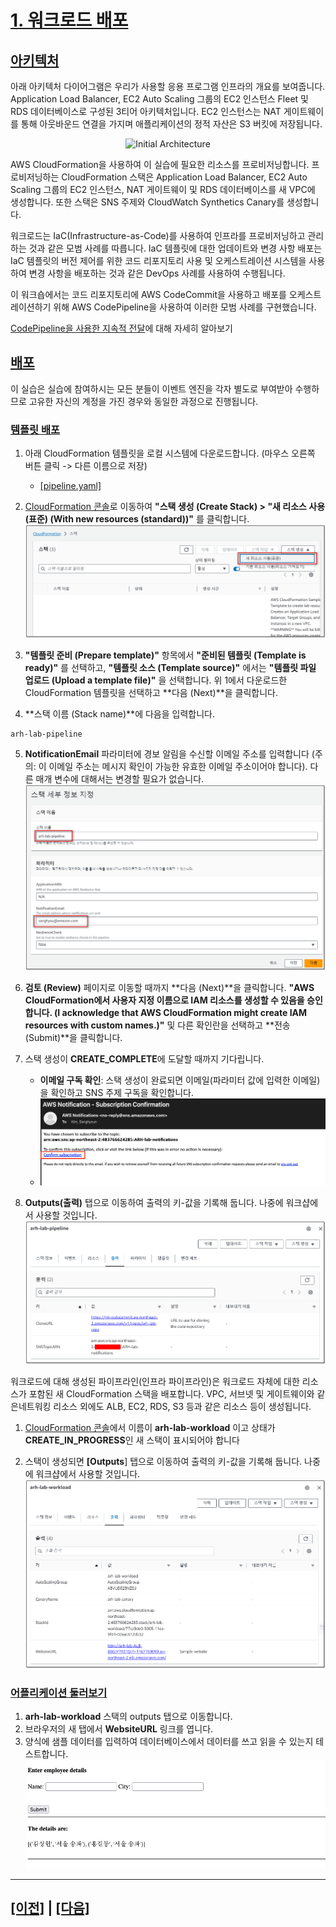 # [1. 워크로드 배포]()

## [아키텍처]()

아래 아키텍처 다이어그램은 우리가 사용할 응용 프로그램 인프라의 개요를 보여줍니다. Application Load Balancer, EC2 Auto Scaling 그룹의 EC2 인스턴스 Fleet 및 RDS 데이터베이스로 구성된 3티어 아키텍처입니다. EC2
인스턴스는 NAT 게이트웨이를 통해 아웃바운드 연결을 가지며 애플리케이션의
정적 자산은 S3 버킷에 저장됩니다.

<p align="center"><img src="../images/lab1/Architecture-initial.png" alt="Initial Architecture"/></p>

AWS CloudFormation을 사용하여 이 실습에 필요한 리소스를 프로비저닝합니다.
프로비저닝하는 CloudFormation 스택은 Application Load Balancer, EC2 Auto Scaling 그룹의 EC2 인스턴스, NAT 게이트웨이 및 RDS 데이터베이스를 새 VPC에 생성합니다. 또한 스택은 SNS 주제와 CloudWatch Synthetics Canary를 생성합니다.

워크로드는 IaC(Infrastructure-as-Code)를 사용하여 인프라를 프로비저닝하고 관리하는 것과 같은 모범 사례를 따릅니다. IaC 템플릿에 대한 업데이트와 변경 사항 배포는 IaC 템플릿의 버전 제어를 위한 코드 리포지토리 사용 및 오케스트레이션 시스템을 사용하여 변경 사항을 배포하는 것과 같은 DevOps 사례를 사용하여 수행됩니다.

이 워크숍에서는 코드 리포지토리에 AWS CodeCommit을 사용하고 배포를 오케스트레이션하기 위해 AWS CodePipeline을 사용하여 이러한 모범 사례를 구현했습니다.

[CodePipeline을 사용한 지속적 전달](https://docs.aws.amazon.com/AWSCloudFormation/latest/UserGuide/continuous-delivery-codepipeline.html)에 대해 자세히 알아보기

## [배포]()

이 실습은 실습에 참여하시는 모든 분들이 이벤트 엔진을 각자 별도로 부여받아 수행하므로 고유한 자신의 계정을 가진 경우와 동일한 과정으로
진행됩니다.

### [템플릿 배포]()

1.  아래 CloudFormation 템플릿을 로컬 시스템에 다운로드합니다. (마우스 오른쪽 버튼 클릭 -> 다른 이름으로 저장)

    * [[pipeline.yaml]](https://raw.githubusercontent.com/shkim4u/aws-resilience-hub-lab/main/ko-KR/cloudformation/pipeline.yaml)


2.  [CloudFormation 콘솔](https://console.aws.amazon.com/cloudformation/home)로 이동하여 **"스택 생성 (Create Stack) > "새 리소스 사용(표준) (With new resources (standard))"** 를 클릭합니다.
![CFNCreateStackButton](../images/lab1/ko-KR/CloudFormation-Create-Stack.png)

3.  **"템플릿 준비 (Prepare template)"** 항목에서 **"준비된 템플릿 (Template is ready)"** 를 선택하고, **"템플릿 소스 (Template source)"** 에서는 **"템플릿 파일 업로드 (Upload a template file)"** 을 선택합니다. 위 1에서 다운로드한 CloudFormation 템플릿을 선택하고 **다음 (Next)**을 클릭합니다.

4.  **스택 이름 (Stack name)**에 다음을 입력합니다.
```
arh-lab-pipeline
```

5.  **NotificationEmail** 파라미터에 경보 알림을 수신할 이메일 주소를 입력합니다 (주의: 이 이메일 주소는 메시지 확인이 가능한 유효한 이메일 주소이어야 합니다). 다른 매개 변수에 대해서는 변경할 필요가 없습니다.
![pipelineparam](../images/lab1/ko-KR/PipelineParameters.png)

6.  **검토 (Review)** 페이지로 이동할 때까지 **다음 (Next)**을 클릭합니다. **"AWS CloudFormation에서 사용자 지정 이름으로 IAM 리소스를 생성할 수 있음을 승인합니다. (I acknowledge that AWS CloudFormation might create IAM resources with custom names.)"** 및 다른 확인란을 선택하고 **전송 (Submit)**을 클릭합니다.

7.  스택 생성이 **CREATE_COMPLETE**에 도달할 때까지 기다립니다.
    -   **이메일 구독 확인**: 스택 생성이 완료되면 이메일(파라미터 값에 입력한 이메일)을 확인하고 SNS 주제 구독을 확인합니다.
    - ![](../images/lab1/ko-KR/ConfirmARHEmailSubscription.png)

8.  **Outputs(출력)** 탭으로 이동하여 출력의 키-값을 기록해 둡니다. 나중에 워크샵에서 사용할 것입니다.
![PipelineOutputs](../images/lab1/ko-KR/CloudFormation-Pipeline-Outputs.png)

워크로드에 대해 생성된 파이프라인(인프라 파이프라인)은 워크로드 자체에 대한 리소스가 포함된 새 CloudFormation 스택을 배포합니다. VPC, 서브넷 및 게이트웨이와 같은네트워킹 리소스 외에도 ALB, EC2, RDS, S3 등과 같은 리소스 등이 생성됩니다.

1.  [CloudFormation 콘솔](https://console.aws.amazon.com/cloudformation/home)에서 이름이 **arh-lab-workload** 이고 상태가 **CREATE_IN_PROGRESS**인 새 스택이 표시되어야 합니다

2.  스택이 생성되면 **\[Outputs**\] 탭으로 이동하여 출력의 키-값을 기록해 둡니다. 나중에 워크샵에서 사용할 것입니다.
![WorkloadOutputs](../images/lab1/ko-KR/CloudFormation-Workload-Outputs.png)

### [어플리케이션 둘러보기]()

1.  **arh-lab-workload** 스택의 outputs 탭으로 이동합니다.
2.  브라우저의 새 탭에서 **WebsiteURL** 링크를 엽니다.
3.  양식에 샘플 데이터를 입력하여 데이터베이스에서 데이터를 쓰고 읽을 수 있는지 테스트합니다.
![](../images/lab1/ko-KR/Application-Test.png)

<hr>

## [[이전]](./README.md) | [[다음]](./2-Add-and-Assess-Application.md)
